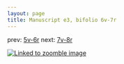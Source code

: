 ```yaml
---
layout: page
title: Manuscript e3, bifolio 6v-7r
---
```


prev: [5v-6r](../5v-6r/) next: [7v-8r](../7v-8r/)



[![Linked to zoomble image](http://www.homermultitext.org/iipsrv?IIIF=/project/homer/pyramidal/deepzoom/hmt/e3bifolio/v1/vb_6v_7r.tif/full/2000,/0/default.jpg)](http://www.homermultitext.org/ict2/?urn=urn:cite2:hmt:e3bifolio.v1:vb_6v_7r)

